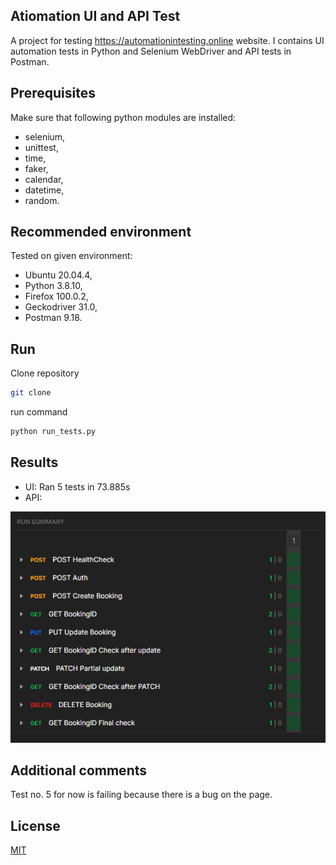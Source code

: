 ## Atiomation UI and API Test
A project for testing https://automationintesting.online website. I contains UI automation tests in Python and Selenium WebDriver and API tests in Postman.


## Prerequisites
Make sure that following python modules are installed:
- selenium,  
- unittest, 
- time, 
- faker,
- calendar,
- datetime,
- random.


## Recommended environment
Tested on given environment:
- Ubuntu 20.04.4,
- Python 3.8.10,
- Firefox 100.0.2,
- Geckodriver 31.0,
- Postman 9.18.


## Run

Clone repository
```bash
git clone
```
run command

```bash
python run_tests.py
```

## Results
- UI: Ran 5 tests in 73.885s
- API: 

![APITestResults](APITestResults.png)

## Additional comments
Test no. 5 for now is failing because there is a bug on the page.

## License
[MIT](https://choosealicense.com/licenses/mit/)
